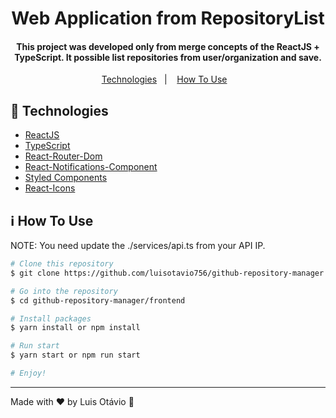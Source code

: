 <h1 align="center">
   Web Application from RepositoryList
</h1>
<h4 align="center">
  This project was developed only from merge concepts of the ReactJS + TypeScript. It possible list repositories from user/organization and save.
</h4>
<p align="center">
  <a href="#rocket-technologies">Technologies</a>&nbsp;&nbsp;&nbsp;|&nbsp;&nbsp;&nbsp;
  <a href="#information_source-how-to-use">How To Use</a>&nbsp;&nbsp;&nbsp;
</p>

## :rocket: Technologies

- [ReactJS](https://pt-br.reactjs.org)
- [TypeScript](https://www.typescriptlang.org/)
- [React-Router-Dom](https://www.npmjs.com/package/react-router-dom)
- [React-Notifications-Component](https://www.npmjs.com/package/react-notifications-component)
- [Styled Components](https://styled-components.com)
- [React-Icons](https://react-icons.github.io/react-icons/)

## :information_source: How To Use

NOTE: You need update the ./services/api.ts from your API IP.

```bash
# Clone this repository
$ git clone https://github.com/luisotavio756/github-repository-manager.git

# Go into the repository
$ cd github-repository-manager/frontend

# Install packages
$ yarn install or npm install

# Run start
$ yarn start or npm run start

# Enjoy!
```
---

Made with ♥ by Luis Otávio :wave:

